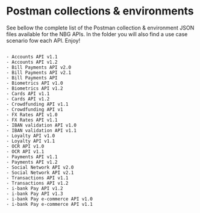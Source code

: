 # Postman collections & environments
See bellow the complete list of the Postman collection & environment JSON files available for the NBG APIs. In the folder you will also find a use case scenario fow each API. Enjoy!
```

- Accounts API v1.1
- Accounts API v1.2
- Bill Payments API v2.0
- Bill Payments API v2.1
- Bill Payments API
- Biometrics API v1.0
- Biometrics API v1.2
- Cards API v1.1
- Cards API v1.2
- Crowdfunding API v1.1
- Crowdfunding API v1
- FX Rates API v1.0
- FX Rates API v1.1
- IBAN validation API v1.0
- IBAN validation API v1.1
- Loyalty API v1.0
- Loyalty API v1.1
- OCR API v1.0
- OCR API v1.1
- Payments API v1.1
- Payments API v1.2
- Social Network API v2.0
- Social Network API v2.1
- Transactions API v1.1
- Transactions API v1.2
- i-bank Pay API v1.2
- i-bank Pay API v1.3
- i-bank Pay e-commerce API v1.0
- i-bank Pay e-commerce API v1.1
 
```
